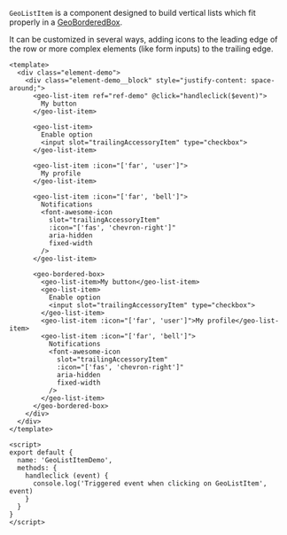 `GeoListItem` is a component designed to build vertical lists which fit
properly in a [GeoBorderedBox](./#/Elements/GeoBorderedBox).

It can be customized in several ways, adding icons to the leading edge of the
row or more complex elements (like form inputs) to the trailing edge.

```vue
<template>
  <div class="element-demo">
    <div class="element-demo__block" style="justify-content: space-around;">
      <geo-list-item ref="ref-demo" @click="handleclick($event)">
        My button
      </geo-list-item>

      <geo-list-item>
        Enable option
        <input slot="trailingAccessoryItem" type="checkbox">
      </geo-list-item>

      <geo-list-item :icon="['far', 'user']">
        My profile
      </geo-list-item>

      <geo-list-item :icon="['far', 'bell']">
        Notifications
        <font-awesome-icon
          slot="trailingAccessoryItem"
          :icon="['fas', 'chevron-right']"
          aria-hidden
          fixed-width
        />
      </geo-list-item>

      <geo-bordered-box>
        <geo-list-item>My button</geo-list-item>
        <geo-list-item>
          Enable option
          <input slot="trailingAccessoryItem" type="checkbox">
        </geo-list-item>
        <geo-list-item :icon="['far', 'user']">My profile</geo-list-item>
        <geo-list-item :icon="['far', 'bell']">
          Notifications
          <font-awesome-icon
            slot="trailingAccessoryItem"
            :icon="['fas', 'chevron-right']"
            aria-hidden
            fixed-width
          />
        </geo-list-item>
      </geo-bordered-box>
    </div>
  </div>
</template>

<script>
export default {
  name: 'GeoListItemDemo',
  methods: {
    handleclick (event) {
      console.log('Triggered event when clicking on GeoListItem', event)
    }
  }
}
</script>
```
